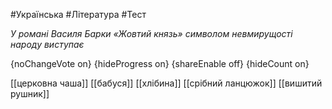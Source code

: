 #Українська #Література #Тест

*У романі Василя Барки «Жовтий князь» символом невмирущості народу виступає*

{noChangeVote on}
{hideProgress on}
{shareEnable off}
{hideCount on}

[[церковна чаша]]
[[бабуся]]
[[хлібина]]
[[срібний ланцюжок]]
[[вишитий рушник]]
